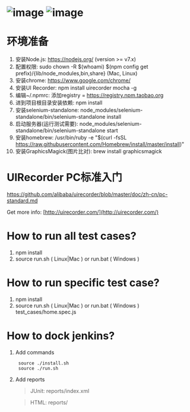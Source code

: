 ![image](https://timgsa.baidu.com/timg?image&quality=80&size=b9999_10000&sec=1524554414045&di=394a67c00d589c5b391781df40e4abd7&imgtype=0&src=http%3A%2F%2Fimgcache.dealmoon.com%2Fthumbimg.dealmoon.com%2Fdealmoon%2Ffb5%2Fc0a%2Fff9%2F0f220119ebb372f1f5f4460.jpg_300_0_13_ffb1.jpg)
![image](https://camo.githubusercontent.com/742fc8b623bbcfd2aa85322862c4db0061bb53fa/68747470733a2f2f7261772e6769746875622e636f6d2f616c69626162612f75697265636f726465722f6d61737465722f6c6f676f2e706e67) 
================

环境准备
================
1. 安装Node.js: https://nodejs.org/ (version >= v7.x)
2. 配置权限: sudo chown -R $(whoami) $(npm config get prefix)/{lib/node_modules,bin,share} (Mac, Linux)
3. 安装chrome: https://www.google.com/chrome/
4. 安装UI Recorder: npm install uirecorder mocha -g
5. 编辑~/.npmrc: 添加registry = https://registry.npm.taobao.org
6. 进到项目根目录安装依赖: npm install
7. 安装selenium-standalone: node_modules/selenium-standalone/bin/selenium-standalone install
8. 启动服务器(运行测试需要): node_modules/selenium-standalone/bin/selenium-standalone start
9. 安装homebrew: /usr/bin/ruby -e "$(curl -fsSL https://raw.githubusercontent.com/Homebrew/install/master/install)"
10. 安装GraphicsMagick(图片比对): brew install graphicsmagick


UIRecorder PC标准入门
================

https://github.com/alibaba/uirecorder/blob/master/doc/zh-cn/pc-standard.md

Get more info: [http://uirecorder.com/](http://uirecorder.com/)

How to run all test cases?
================

1. npm install
2. source run.sh ( Linux|Mac ) or run.bat ( Windows )

How to run specific test case?
================

1. npm install
2. source run.sh ( Linux|Mac ) or run.bat ( Windows ) test_cases/home.spec.js


How to dock jenkins?
================

1. Add commands

        source ./install.sh
        source ./run.sh

2. Add reports

    > JUnit: reports/index.xml

    > HTML: reports/
